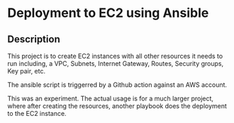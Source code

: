 # Deployment to EC2 using Ansible

## Description
This project is to create EC2 instances with all other resources it needs to run including, a VPC, Subnets, Internet Gateway, Routes, Security groups, Key pair, etc. 

The ansible script is triggerred by a Github action against an AWS account. 

This was an experiment. The actual usage is for a much larger project, where after creating the resources, another playbook does the deployment to the EC2 instance. 



